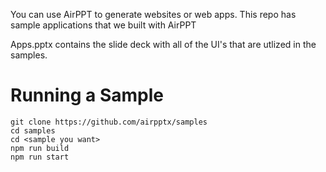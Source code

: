 You can use AirPPT to generate websites or web apps. This repo has sample applications that we built with AirPPT

Apps.pptx contains the slide deck with all of the UI's that are utlized in the samples.

# Running a Sample

```
git clone https://github.com/airpptx/samples
cd samples
cd <sample you want>
npm run build
npm run start
```

